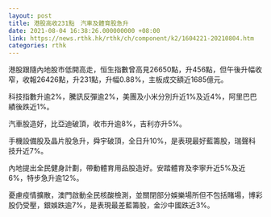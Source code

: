 ```yaml
---
layout: post
title: 港股高收231點　汽車及體育股急升
date: 2021-08-04 16:38:26.000000000 +08:00
link: https://news.rthk.hk/rthk/ch/component/k2/1604221-20210804.htm
categories: rthk
---
```


港股跟隨內地股市低開高走，恒生指數曾高見26650點，升456點，但午後升幅收窄，收報26426點，升231點，升幅0.88%，主板成交額近1685億元。

科技指數升逾2%，騰訊反彈逾2%，美團及小米分別升近1%及近4%，阿里巴巴績後跌近1%。

汽車股造好，比亞迪破頂，收市升逾8%，吉利亦升5%。

手機設備股及晶片股急升，舜宇破頂，全日升10%，是表現最好藍籌股，瑞聲科技升近7%。

內地提出全民健身計劃，帶動體育用品股造好。安踏體育及李寧升近5%及近6%，特步急升逾12%。

憂慮疫情擴散，澳門啟動全民核酸檢測，並關閉部分娛樂場所但不包括賭場，博彩股仍受壓，銀娛跌逾7%，是表現最差藍籌股，金沙中國跌近3%。
